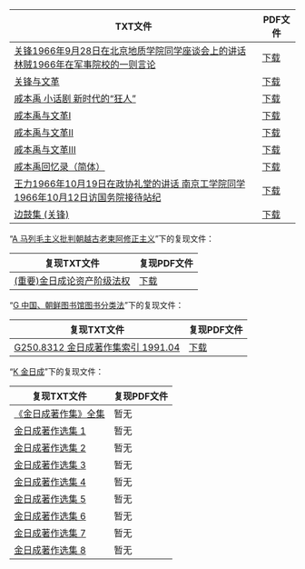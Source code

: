 | TXT文件 | PDF文件 |
| ------- | ------- |
| [关锋1966年9月28日在北京地质学院同学座谈会上的讲话 林贼1966年在军事院校的一则言论](K%20%E6%88%9A%E6%9C%AC%E7%A6%B9%E3%80%81%E7%8E%8B%E5%8A%9B%E3%80%81%E5%85%B3%E9%94%8B/%E5%85%B3%E9%94%8B1966%E5%B9%B49%E6%9C%8828%E6%97%A5%E5%9C%A8%E5%8C%97%E4%BA%AC%E5%9C%B0%E8%B4%A8%E5%AD%A6%E9%99%A2%E5%90%8C%E5%AD%A6%E5%BA%A7%E8%B0%88%E4%BC%9A%E4%B8%8A%E7%9A%84%E8%AE%B2%E8%AF%9D%20%E6%9E%97%E8%B4%BC1966%E5%B9%B4%E5%9C%A8%E5%86%9B%E4%BA%8B%E9%99%A2%E6%A0%A1%E7%9A%84%E4%B8%80%E5%88%99%E8%A8%80%E8%AE%BA.txt) | [下载](K%20%E6%88%9A%E6%9C%AC%E7%A6%B9%E3%80%81%E7%8E%8B%E5%8A%9B%E3%80%81%E5%85%B3%E9%94%8B/%E5%85%B3%E9%94%8B1966%E5%B9%B49%E6%9C%8828%E6%97%A5%E5%9C%A8%E5%8C%97%E4%BA%AC%E5%9C%B0%E8%B4%A8%E5%AD%A6%E9%99%A2%E5%90%8C%E5%AD%A6%E5%BA%A7%E8%B0%88%E4%BC%9A%E4%B8%8A%E7%9A%84%E8%AE%B2%E8%AF%9D%20%E6%9E%97%E8%B4%BC1966%E5%B9%B4%E5%9C%A8%E5%86%9B%E4%BA%8B%E9%99%A2%E6%A0%A1%E7%9A%84%E4%B8%80%E5%88%99%E8%A8%80%E8%AE%BA.pdf) |
| [关锋与文革](K%20%E6%88%9A%E6%9C%AC%E7%A6%B9%E3%80%81%E7%8E%8B%E5%8A%9B%E3%80%81%E5%85%B3%E9%94%8B/%E5%85%B3%E9%94%8B%E4%B8%8E%E6%96%87%E9%9D%A9.txt) | [下载](K%20%E6%88%9A%E6%9C%AC%E7%A6%B9%E3%80%81%E7%8E%8B%E5%8A%9B%E3%80%81%E5%85%B3%E9%94%8B/%E5%85%B3%E9%94%8B%E4%B8%8E%E6%96%87%E9%9D%A9.pdf) |
| [戚本禹 小话剧 新时代的“狂人”](K%20%E6%88%9A%E6%9C%AC%E7%A6%B9%E3%80%81%E7%8E%8B%E5%8A%9B%E3%80%81%E5%85%B3%E9%94%8B/%E6%88%9A%E6%9C%AC%E7%A6%B9%20%E5%B0%8F%E8%AF%9D%E5%89%A7%20%E6%96%B0%E6%97%B6%E4%BB%A3%E7%9A%84%E2%80%9C%E7%8B%82%E4%BA%BA%E2%80%9D.txt) | [下载](K%20%E6%88%9A%E6%9C%AC%E7%A6%B9%E3%80%81%E7%8E%8B%E5%8A%9B%E3%80%81%E5%85%B3%E9%94%8B/%E6%88%9A%E6%9C%AC%E7%A6%B9%20%E5%B0%8F%E8%AF%9D%E5%89%A7%20%E6%96%B0%E6%97%B6%E4%BB%A3%E7%9A%84%E2%80%9C%E7%8B%82%E4%BA%BA%E2%80%9D.pdf) |
| [戚本禹与文革Ⅰ](K%20%E6%88%9A%E6%9C%AC%E7%A6%B9%E3%80%81%E7%8E%8B%E5%8A%9B%E3%80%81%E5%85%B3%E9%94%8B/%E6%88%9A%E6%9C%AC%E7%A6%B9%E4%B8%8E%E6%96%87%E9%9D%A9%E2%85%A0.txt) | [下载](K%20%E6%88%9A%E6%9C%AC%E7%A6%B9%E3%80%81%E7%8E%8B%E5%8A%9B%E3%80%81%E5%85%B3%E9%94%8B/%E6%88%9A%E6%9C%AC%E7%A6%B9%E4%B8%8E%E6%96%87%E9%9D%A9%E2%85%A0.pdf) |
| [戚本禹与文革Ⅱ](K%20%E6%88%9A%E6%9C%AC%E7%A6%B9%E3%80%81%E7%8E%8B%E5%8A%9B%E3%80%81%E5%85%B3%E9%94%8B/%E6%88%9A%E6%9C%AC%E7%A6%B9%E4%B8%8E%E6%96%87%E9%9D%A9%E2%85%A1.txt) | [下载](K%20%E6%88%9A%E6%9C%AC%E7%A6%B9%E3%80%81%E7%8E%8B%E5%8A%9B%E3%80%81%E5%85%B3%E9%94%8B/%E6%88%9A%E6%9C%AC%E7%A6%B9%E4%B8%8E%E6%96%87%E9%9D%A9%E2%85%A1.pdf) |
| [戚本禹与文革Ⅲ](K%20%E6%88%9A%E6%9C%AC%E7%A6%B9%E3%80%81%E7%8E%8B%E5%8A%9B%E3%80%81%E5%85%B3%E9%94%8B/%E6%88%9A%E6%9C%AC%E7%A6%B9%E4%B8%8E%E6%96%87%E9%9D%A9%E2%85%A2.txt) | [下载](K%20%E6%88%9A%E6%9C%AC%E7%A6%B9%E3%80%81%E7%8E%8B%E5%8A%9B%E3%80%81%E5%85%B3%E9%94%8B/%E6%88%9A%E6%9C%AC%E7%A6%B9%E4%B8%8E%E6%96%87%E9%9D%A9%E2%85%A2.pdf) |
| [戚本禹回忆录（简体）](K%20%E6%88%9A%E6%9C%AC%E7%A6%B9%E3%80%81%E7%8E%8B%E5%8A%9B%E3%80%81%E5%85%B3%E9%94%8B/%E6%88%9A%E6%9C%AC%E7%A6%B9%E5%9B%9E%E5%BF%86%E5%BD%95%EF%BC%88%E7%AE%80%E4%BD%93%EF%BC%89.txt) | [下载](K%20%E6%88%9A%E6%9C%AC%E7%A6%B9%E3%80%81%E7%8E%8B%E5%8A%9B%E3%80%81%E5%85%B3%E9%94%8B/%E6%88%9A%E6%9C%AC%E7%A6%B9%E5%9B%9E%E5%BF%86%E5%BD%95%EF%BC%88%E7%AE%80%E4%BD%93%EF%BC%89.pdf) |
| [王力1966年10月19日在政协礼堂的讲话 南京工学院同学1966年10月12日访国务院接待站纪](K%20%E6%88%9A%E6%9C%AC%E7%A6%B9%E3%80%81%E7%8E%8B%E5%8A%9B%E3%80%81%E5%85%B3%E9%94%8B/%E7%8E%8B%E5%8A%9B1966%E5%B9%B410%E6%9C%8819%E6%97%A5%E5%9C%A8%E6%94%BF%E5%8D%8F%E7%A4%BC%E5%A0%82%E7%9A%84%E8%AE%B2%E8%AF%9D%20%E5%8D%97%E4%BA%AC%E5%B7%A5%E5%AD%A6%E9%99%A2%E5%90%8C%E5%AD%A61966%E5%B9%B410%E6%9C%8812%E6%97%A5%E8%AE%BF%E5%9B%BD%E5%8A%A1%E9%99%A2%E6%8E%A5%E5%BE%85%E7%AB%99%E7%BA%AA.txt) | [下载](K%20%E6%88%9A%E6%9C%AC%E7%A6%B9%E3%80%81%E7%8E%8B%E5%8A%9B%E3%80%81%E5%85%B3%E9%94%8B/%E7%8E%8B%E5%8A%9B1966%E5%B9%B410%E6%9C%8819%E6%97%A5%E5%9C%A8%E6%94%BF%E5%8D%8F%E7%A4%BC%E5%A0%82%E7%9A%84%E8%AE%B2%E8%AF%9D%20%E5%8D%97%E4%BA%AC%E5%B7%A5%E5%AD%A6%E9%99%A2%E5%90%8C%E5%AD%A61966%E5%B9%B410%E6%9C%8812%E6%97%A5%E8%AE%BF%E5%9B%BD%E5%8A%A1%E9%99%A2%E6%8E%A5%E5%BE%85%E7%AB%99%E7%BA%AA.pdf) |
| [边鼓集 (关锋)](K%20%E6%88%9A%E6%9C%AC%E7%A6%B9%E3%80%81%E7%8E%8B%E5%8A%9B%E3%80%81%E5%85%B3%E9%94%8B/%E8%BE%B9%E9%BC%93%E9%9B%86%20%28%E5%85%B3%E9%94%8B%29.txt) | [下载](K%20%E6%88%9A%E6%9C%AC%E7%A6%B9%E3%80%81%E7%8E%8B%E5%8A%9B%E3%80%81%E5%85%B3%E9%94%8B/%E8%BE%B9%E9%BC%93%E9%9B%86%20%28%E5%85%B3%E9%94%8B%29.pdf) |

“[A 马列毛主义批判朝越古老柬阿修正主义](../A%20%E9%A9%AC%E5%88%97%E6%AF%9B%E4%B8%BB%E4%B9%89%E6%89%B9%E5%88%A4%E6%9C%9D%E8%B6%8A%E5%8F%A4%E8%80%81%E6%9F%AC%E9%98%BF%E4%BF%AE%E6%AD%A3%E4%B8%BB%E4%B9%89)”下的复现文件：

| 复现TXT文件 | 复现PDF文件 |
| ------- | ------- |
| [(重要)金日成论资产阶级法权](./%28%E9%87%8D%E8%A6%81%29%E9%87%91%E6%97%A5%E6%88%90%E8%AE%BA%E8%B5%84%E4%BA%A7%E9%98%B6%E7%BA%A7%E6%B3%95%E6%9D%83.txt) | [下载](./%28%E9%87%8D%E8%A6%81%29%E9%87%91%E6%97%A5%E6%88%90%E8%AE%BA%E8%B5%84%E4%BA%A7%E9%98%B6%E7%BA%A7%E6%B3%95%E6%9D%83.pdf) |

“[G 中国、朝鲜图书馆图书分类法](../G%20%E4%B8%AD%E5%9B%BD%E3%80%81%E6%9C%9D%E9%B2%9C%E5%9B%BE%E4%B9%A6%E9%A6%86%E5%9B%BE%E4%B9%A6%E5%88%86%E7%B1%BB%E6%B3%95)”下的复现文件：

| 复现TXT文件 | 复现PDF文件 |
| ------- | ------- |
| [G250.8312 金日成著作集索引 1991.04](./G250.8312%20%E9%87%91%E6%97%A5%E6%88%90%E8%91%97%E4%BD%9C%E9%9B%86%E7%B4%A2%E5%BC%95%201991.04.txt) | [下载](./G250.8312%20%E9%87%91%E6%97%A5%E6%88%90%E8%91%97%E4%BD%9C%E9%9B%86%E7%B4%A2%E5%BC%95%201991.04.pdf) |

“[K 金日成](../K%20%E9%87%91%E6%97%A5%E6%88%90)”下的复现文件：

| 复现TXT文件 | 复现PDF文件 |
| ------- | ------- |
| [《金日成著作集》全集](./%E3%80%8A%E9%87%91%E6%97%A5%E6%88%90%E8%91%97%E4%BD%9C%E9%9B%86%E3%80%8B%E5%85%A8%E9%9B%86.txt) | 暂无 |
| [金日成著作选集 1](./%E9%87%91%E6%97%A5%E6%88%90%E8%91%97%E4%BD%9C%E9%80%89%E9%9B%86%201.txt) | 暂无 |
| [金日成著作选集 2](./%E9%87%91%E6%97%A5%E6%88%90%E8%91%97%E4%BD%9C%E9%80%89%E9%9B%86%202.txt) | 暂无 |
| [金日成著作选集 3](./%E9%87%91%E6%97%A5%E6%88%90%E8%91%97%E4%BD%9C%E9%80%89%E9%9B%86%203.txt) | 暂无 |
| [金日成著作选集 4](./%E9%87%91%E6%97%A5%E6%88%90%E8%91%97%E4%BD%9C%E9%80%89%E9%9B%86%204.txt) | 暂无 |
| [金日成著作选集 5](./%E9%87%91%E6%97%A5%E6%88%90%E8%91%97%E4%BD%9C%E9%80%89%E9%9B%86%205.txt) | 暂无 |
| [金日成著作选集 6](./%E9%87%91%E6%97%A5%E6%88%90%E8%91%97%E4%BD%9C%E9%80%89%E9%9B%86%206.txt) | 暂无 |
| [金日成著作选集 7](./%E9%87%91%E6%97%A5%E6%88%90%E8%91%97%E4%BD%9C%E9%80%89%E9%9B%86%207.txt) | 暂无 |
| [金日成著作选集 8](./%E9%87%91%E6%97%A5%E6%88%90%E8%91%97%E4%BD%9C%E9%80%89%E9%9B%86%208.txt) | 暂无 |
